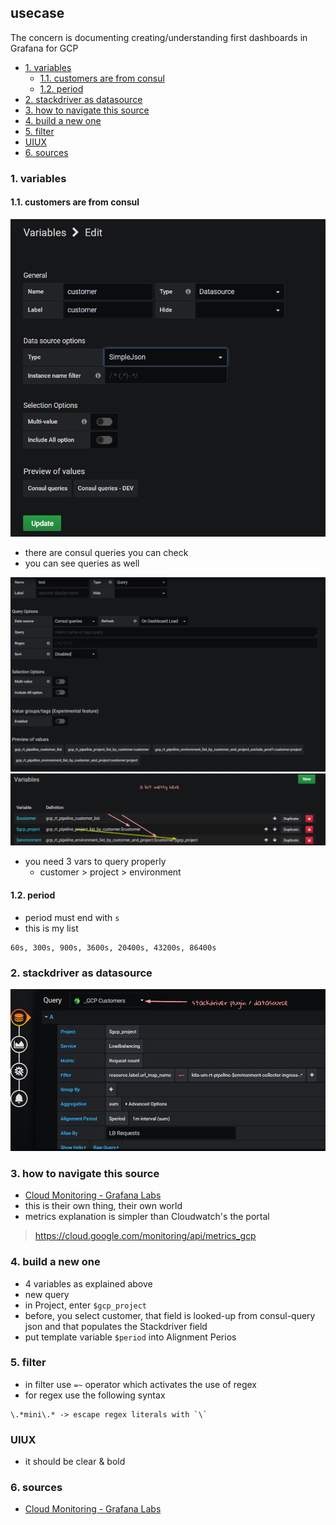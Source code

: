 ## usecase
The concern is documenting creating/understanding first dashboards in Grafana for GCP

<!-- TOC -->

- [1. variables](#1-variables)
    - [1.1. customers are from consul](#11-customers-are-from-consul)
    - [1.2. period](#12-period)
- [2. stackdriver as datasource](#2-stackdriver-as-datasource)
- [3. how to navigate this source](#3-how-to-navigate-this-source)
- [4. build a new one](#4-build-a-new-one)
- [5. filter](#5-filter)
- [UIUX](#uiux)
- [6. sources](#6-sources)

<!-- /TOC -->

### 1. variables
#### 1.1. customers are from consul

![queries_are_in_json](../assets/img002318.png)

* there are consul queries you can check
* you can see queries as well

![nested_queries_via_json_in_grafana](../assets/img002319.png)
![nested_queries_via_json_in_grafana](../assets/img002320.png)

* you need 3 vars to query properly
    * customer > project > environment

#### 1.2. period
* period must end with `s`
* this is my list

```
60s, 300s, 900s, 3600s, 20400s, 43200s, 86400s
```

### 2. stackdriver as datasource

![stackdriver_to_select_pre-filled-vars](../assets/img002321.png)

### 3. how to navigate this source
* [Cloud Monitoring - Grafana Labs](https://grafana.com/docs/grafana/latest/datasources/cloudmonitoring/)
* this is their own thing, their own world
* metrics explanation is simpler than Cloudwatch's the portal

> https://cloud.google.com/monitoring/api/metrics_gcp

### 4. build a new one
* 4 variables as explained above
* new query
* in Project, enter `$gcp_project`
* before, you select customer, that field is looked-up from consul-query json and that populates the Stackdriver field
* put template variable `$period` into Alignment Perios 


### 5. filter
* in filter use `=~` operator which activates the use of regex
* for regex use the following syntax

```
\.*mini\.* -> escape regex literals with `\`
```

### UIUX
* it should be clear & bold

### 6. sources
* [Cloud Monitoring - Grafana Labs](https://grafana.com/docs/grafana/latest/datasources/cloudmonitoring/)